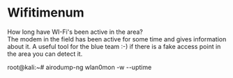 # Wifitimenum
How long have WI-Fi's been active in the area?  
The modem in the field has been active for some time and gives information about it. A useful tool for the blue team :-) 
if there is a fake access point in the area you can detect it.

root@kali:~# airodump-ng wlan0mon -w  <save file name> --uptime  
